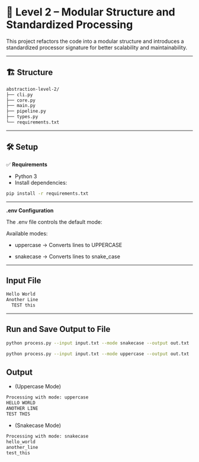 # 🔢 Level 2 – Modular Structure and Standardized Processing

This project refactors the code into a modular structure and introduces a standardized processor signature for better scalability and maintainability.

---

## 🏗 Structure

```bash
abstraction-level-2/
├── cli.py
├── core.py
├── main.py
├── pipeline.py
├── types.py
└── requirements.txt
```

---

## 🛠 Setup

✅ **Requirements**
- Python 3
- Install dependencies:

```bash
pip install -r requirements.txt
```

---

 **.env Configuration**

The .env file controls the default mode:

Available modes:

- uppercase → Converts lines to UPPERCASE

- snakecase → Converts lines to snake_case

---

## Input File 

```bash
Hello World  
Another Line
  TEST this
```

---

## Run and Save Output to File

```bash
python process.py --input input.txt --mode snakecase --output out.txt
```
```bash
python process.py --input input.txt --mode uppercase --output out.txt
```

## Output 
- (Uppercase Mode)
```bash
Processing with mode: uppercase
HELLO WORLD
ANOTHER LINE
TEST THIS
```

- (Snakecase Mode)
```bash
Processing with mode: snakecase
hello_world
another_line
test_this
```